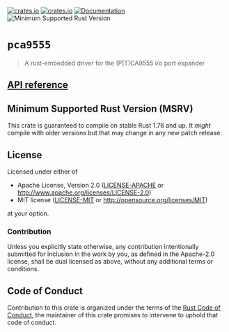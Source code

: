 [![crates.io](https://img.shields.io/crates/d/pca9555.svg)](https://crates.io/crates/pca9555)
[![crates.io](https://img.shields.io/crates/v/pca9555.svg)](https://crates.io/crates/pca9555)
[![Documentation](https://docs.rs/pca9555/badge.svg)](https://docs.rs/pca9555)
![Minimum Supported Rust Version](https://img.shields.io/badge/rustc-1.46+-blue.svg)


# `pca9555`


>  A rust-embedded driver for the (P|T)CA9555 i/o port expander

## [API reference]

[API reference]: https://docs.rs/pca9555

## Minimum Supported Rust Version (MSRV)

This crate is guaranteed to compile on stable Rust 1.76 and up. It *might* compile with older versions but that may change in any new patch release.

## License

Licensed under either of

- Apache License, Version 2.0 ([LICENSE-APACHE](LICENSE-APACHE) or http://www.apache.org/licenses/LICENSE-2.0)
- MIT license ([LICENSE-MIT](LICENSE-MIT) or http://opensource.org/licenses/MIT)

at your option.

### Contribution

Unless you explicitly state otherwise, any contribution intentionally submitted for inclusion in the work by you, as defined in the Apache-2.0 license, shall be dual licensed as above, without any additional terms or conditions.

## Code of Conduct

Contribution to this crate is organized under the terms of the [Rust Code of Conduct][CoC], the maintainer of this crate promises to intervene to uphold that code of conduct.

[CoC]: CODE_OF_CONDUCT.md
